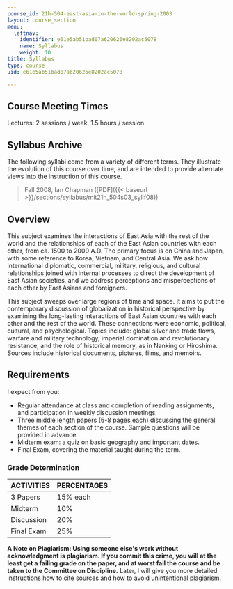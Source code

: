 ```yaml
---
course_id: 21h-504-east-asia-in-the-world-spring-2003
layout: course_section
menu:
  leftnav:
    identifier: e61e5ab51bad07a620626e8202ac5078
    name: Syllabus
    weight: 10
title: Syllabus
type: course
uid: e61e5ab51bad07a620626e8202ac5078

---
```


Course Meeting Times
--------------------

Lectures: 2 sessions / week, 1.5 hours / session

Syllabus Archive
----------------

The following syllabi come from a variety of different terms. They illustrate the evolution of this course over time, and are intended to provide alternate views into the instruction of this course.

> Fall 2008, Ian Chapman ([PDF]({{< baseurl >}}/sections/syllabus/mit21h_504s03_syllf08))

Overview
--------

This subject examines the interactions of East Asia with the rest of the world and the relationships of each of the East Asian countries with each other, from ca. 1500 to 2000 A.D. The primary focus is on China and Japan, with some reference to Korea, Vietnam, and Central Asia. We ask how international diplomatic, commercial, military, religious, and cultural relationships joined with internal processes to direct the development of East Asian societies, and we address perceptions and misperceptions of each other by East Asians and foreigners.

This subject sweeps over large regions of time and space. It aims to put the contemporary discussion of globalization in historical perspective by examining the long-lasting interactions of East Asian countries with each other and the rest of the world. These connections were economic, political, cultural, and psychological. Topics include: global silver and trade flows, warfare and military technology, imperial domination and revolutionary resistance, and the role of historical memory, as in Nanking or Hiroshima. Sources include historical documents, pictures, films, and memoirs.

Requirements
------------

I expect from you:

*   Regular attendance at class and completion of reading assignments, and participation in weekly discussion meetings.
*   Three middle length papers (6-8 pages each) discussing the general themes of each section of the course. Sample questions will be provided in advance.
*   Midterm exam: a quiz on basic geography and important dates.
*   Final Exam, covering the material taught during the term.

### Grade Determination

| ACTIVITIES | PERCENTAGES |
| --- | --- |
| 3 Papers | 15% each |
| Midterm | 10% |
| Discussion | 20% |
| Final Exam | 25% 

**A Note on Plagiarism: Using someone else's work without acknowledgment is plagiarism. If you commit this crime, you will at the least get a failing grade on the paper, and at worst fail the course and be taken to the Committee on Discipline.** Later, I will give you more detailed instructions how to cite sources and how to avoid unintentional plagiarism.